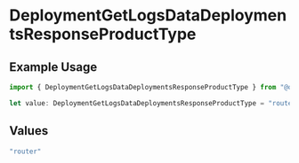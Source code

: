 # DeploymentGetLogsDataDeploymentsResponseProductType

## Example Usage

```typescript
import { DeploymentGetLogsDataDeploymentsResponseProductType } from "@orq-ai/node/models/operations";

let value: DeploymentGetLogsDataDeploymentsResponseProductType = "router";
```

## Values

```typescript
"router"
```